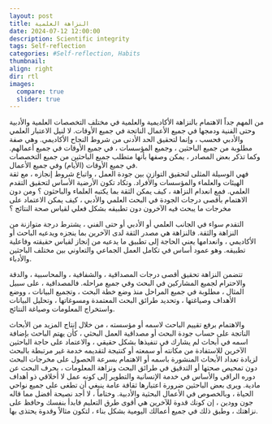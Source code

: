```yaml
---
layout: post
title: النزاهة العلمية
date: 2024-07-12 12:00:00
description: Scientific integrity
tags: Self-reflection
categories: #Self-reflection, Habits
thumbnail:
align: right
dir: rtl
images:
  compare: true
  slider: true
---
```


من المهم جداً الاهتمام بالنزاهة الأكاديمية والعلمية في مختلف التخصصات العلمية والأدبية وحتى الفنية ودمجها في جميع الأعمال الناتجة في جميع الأوقات. لا لنيل الاعتبار العلمي والأدبي فحسب ، وإنما لتحقيق الحد الأدنى من شروط النجاح الأكاديمي. وهي صفة مطلوبة من جميع الباحثين ، وجميع المؤسسات ، في جميع الأوقات في جميع أعمالهم. وكما تذكر بعض المصادر ، يمكن وصفها بأنها متطلب جميع الباحثين من جميع التخصصات في جميع الأوقات (الأيام) وفي جميع الأعمال.  
فهي الوسيلة المثلى لتحقيق التوازن بين جودة العمل ، واتباع شروط إنجازه ، مع ثقة الهيئات والعلماء والمؤسسات والأفراد. وتكاد تكون الأرضية الأساس لتحقيق التقدم العلمي. فمع انعدام النزاهة ، كيف يمكن الثقة بما يكتبه العلماء والباحثون ؟ ومن دون الاهتمام بأقصى درجات الجودة في البحث العلمي والأدبي ، كيف يمكن الاعتماد على مخرجات ما يبحث فيه الآخرون دون تطبيقه بشكل فعلي لقياس صحة النتائج ؟

التقدم سواء في الجانب العلمي أو الأدبي أو حتى الفني ، يشترط درجة متوازنة من النزاهة والثقة. فالنزاهة هي مصدر الثقة لدى الآخرين بما ينجزه ويدعيه الباحث أو الأكاديمي ، وانعدامها يعني الحاجة إلى تطبيق ما يدعيه من إنجاز لقياس حقيقته وفاعلية تطبيقه. وهو عمود أساس في تكامل العمل الجماعي والتعاوني بين مختلف الباحثين والأدباء.

تتضمن النزاهة تحقيق أقصى درجات المصداقية ، والشفافية ، والمحاسبية ، والدقة والاحترام لجميع المشاركين في البحث وفي جميع مراحله.
فالمصداقية ، على سبيل المثال ، مطلوبة في جميع المراحل منذ وضع خطة البحث ، وتجميع البيانات ، ووضع الأهداف وصياغتها ، وتحديد طرائق البحث المعتمدة ومسوغاتها ، وتحليل البيانات واستخراج المعلومات وصياغة النتائج.

والاهتمام برفع تقييم الباحث لاسمه أو مؤسسته ، من خلال إنتاج المزيد من الأبحاث الناتجة على حساب جودة البحث أو مصداقية العمل البحثي ، كأن يهتم الباحث بإضافة اسمه في أبحاث لم يشارك في تنفيذها بشكل حقيقي ، والاعتماد على حاجة الباحثين الآخرين للاستفادة من مكانته أو سمعته أو كنتيجة لتقديمه خدمة غير مرتبطة بالبحث لزيادة تعداد الأبحاث المنشورة باسمه أو الاهتمام بسرعة الحصول على مخرجات البحث دون تمحيص صحتها أو التدقيق في طرائق البحث ونزاهة المعلومات ، يحرف البحث عن دوره الراقي والأساس في خدمة الإنسانية والتطوير إلى كونه عمل لا أخلاقي ذو أهداف مادية. ويرى بعض الباحثين ضرورة اعتبارها ثقافة عامة ينبغي أن تطغى على جميع نواحي الحياة ، وبالخصوص في الأعمال البحثية والأدبية.
وختاماً ، لا أجد نصيحة أفضل مما قاله جون وودين ، إن كونك قدوة للآخرين هي أقوى طرق التعليم فابدأ بنفسك وحافظ على نزاهتك ، وطبق ذلك في جميع أعمالك اليومية بشكل بناء ، لتكون مثالاً وقدوة يحتذى بها.

